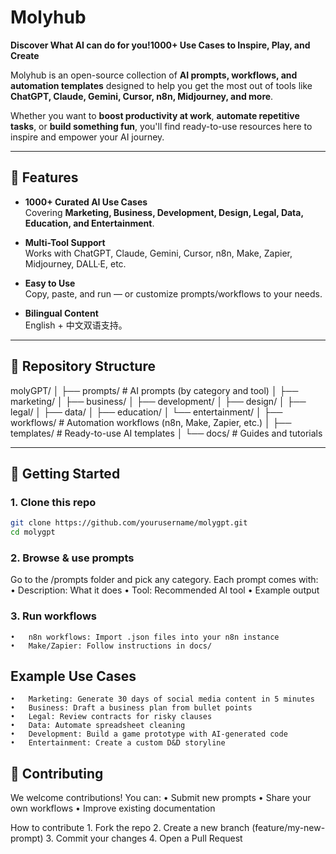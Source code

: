 # Molyhub

**Discover What AI can do for you!1000+ Use Cases to Inspire, Play, and Create**

Molyhub is an open-source collection of **AI prompts, workflows, and automation templates** designed to help you get the most out of tools like **ChatGPT, Claude, Gemini, Cursor, n8n, Midjourney, and more**.

Whether you want to **boost productivity at work**, **automate repetitive tasks**, or **build something fun**, you'll find ready-to-use resources here to inspire and empower your AI journey.

---

## 🌟 Features

- **1000+ Curated AI Use Cases**  
  Covering **Marketing, Business, Development, Design, Legal, Data, Education, and Entertainment**.

- **Multi-Tool Support**  
  Works with ChatGPT, Claude, Gemini, Cursor, n8n, Make, Zapier, Midjourney, DALL·E, etc.

- **Easy to Use**  
  Copy, paste, and run — or customize prompts/workflows to your needs.

- **Bilingual Content**  
  English + 中文双语支持。

---

## 📂 Repository Structure

molyGPT/
│
├── prompts/            # AI prompts (by category and tool)
│   ├── marketing/
│   ├── business/
│   ├── development/
│   ├── design/
│   ├── legal/
│   ├── data/
│   ├── education/
│   └── entertainment/
│
├── workflows/          # Automation workflows (n8n, Make, Zapier, etc.)
│
├── templates/          # Ready-to-use AI templates
│
└── docs/               # Guides and tutorials


---

## 🚀 Getting Started

### 1. Clone this repo
```bash
git clone https://github.com/yourusername/molygpt.git
cd molygpt
```

### 2. Browse & use prompts

Go to the /prompts folder and pick any category.
Each prompt comes with:
	•	Description: What it does
	•	Tool: Recommended AI tool
	•	Example output

### 3. Run workflows
	•	n8n workflows: Import .json files into your n8n instance
	•	Make/Zapier: Follow instructions in docs/


## Example Use Cases
	•	Marketing: Generate 30 days of social media content in 5 minutes
	•	Business: Draft a business plan from bullet points
	•	Legal: Review contracts for risky clauses
	•	Data: Automate spreadsheet cleaning
	•	Development: Build a game prototype with AI-generated code
	•	Entertainment: Create a custom D&D storyline

## 🤝 Contributing

We welcome contributions!
You can:
	•	Submit new prompts
	•	Share your own workflows
	•	Improve existing documentation

How to contribute
	1.	Fork the repo
	2.	Create a new branch (feature/my-new-prompt)
	3.	Commit your changes
	4.	Open a Pull Request


